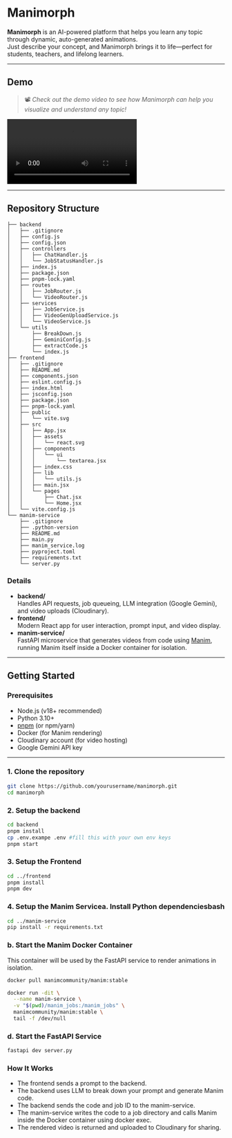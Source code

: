 # Manimorph

**Manimorph** is an AI-powered platform that helps you learn any topic through dynamic, auto-generated animations.  
Just describe your concept, and Manimorph brings it to life—perfect for students, teachers, and lifelong learners.

---

## Demo

> 📽️ _Check out the demo video to see how Manimorph can help you visualize and understand any topic!_

![Demo Video](./demo/manim.mp4)

---

## Repository Structure
```
├── backend
│   ├── .gitignore
│   ├── config.js
│   ├── config.json
│   ├── controllers
│   │   ├── ChatHandler.js
│   │   └── JobStatusHandler.js
│   ├── index.js
│   ├── package.json
│   ├── pnpm-lock.yaml
│   ├── routes
│   │   ├── JobRouter.js
│   │   └── VideoRouter.js
│   ├── services
│   │   ├── JobService.js
│   │   ├── VideoGenUploadService.js
│   │   └── VideoService.js
│   └── utils
│       ├── BreakDown.js
│       ├── GeminiConfig.js
│       ├── extractCode.js
│       └── index.js
├── frontend
│   ├── .gitignore
│   ├── README.md
│   ├── components.json
│   ├── eslint.config.js
│   ├── index.html
│   ├── jsconfig.json
│   ├── package.json
│   ├── pnpm-lock.yaml
│   ├── public
│   │   └── vite.svg
│   ├── src
│   │   ├── App.jsx
│   │   ├── assets
│   │   │   └── react.svg
│   │   ├── components
│   │   │   └── ui
│   │   │       └── textarea.jsx
│   │   ├── index.css
│   │   ├── lib
│   │   │   └── utils.js
│   │   ├── main.jsx
│   │   └── pages
│   │       ├── Chat.jsx
│   │       └── Home.jsx
│   └── vite.config.js
└── manim-service
    ├── .gitignore
    ├── .python-version
    ├── README.md
    ├── main.py
    ├── manim_service.log
    ├── pyproject.toml
    ├── requirements.txt
    └── server.py
```

### Details

- **backend/**  
  Handles API requests, job queueing, LLM integration (Google Gemini), and video uploads (Cloudinary).
- **frontend/**  
  Modern React app for user interaction, prompt input, and video display.
- **manim-service/**  
  FastAPI microservice that generates videos from code using [Manim](https://www.manim.community/), running Manim itself inside a Docker container for isolation.

---

## Getting Started

### Prerequisites

- Node.js (v18+ recommended)
- Python 3.10+
- [pnpm](https://pnpm.io/) (or npm/yarn)
- Docker (for Manim rendering)
- Cloudinary account (for video hosting)
- Google Gemini API key

---

### 1. Clone the repository

```bash
git clone https://github.com/yourusername/manimorph.git
cd manimorph
```

### 2. Setup the backend
```bash
cd backend
pnpm install
cp .env.exampe .env #fill this with your own env keys
pnpm start
```

### 3. Setup the Frontend
```bash
cd ../frontend
pnpm install
pnpm dev
```
### 4. Setup the Manim Servicea. Install Python dependenciesbash
```bash
cd ../manim-service
pip install -r requirements.txt
```

### b. Start the Manim Docker Container
This container will be used by the FastAPI service to render animations in isolation.
```bash
docker pull manimcommunity/manim:stable

docker run -dit \
  --name manim-service \
  -v "$(pwd)/manim_jobs:/manim_jobs" \
  manimcommunity/manim:stable \
  tail -f /dev/null
```
### d. Start the FastAPI Service
```bash
fastapi dev server.py
```

### How It Works
- The frontend sends a prompt to the backend.
- The backend uses LLM to break down your prompt and generate Manim code.
- The backend sends the code and job ID to the manim-service.
- The manim-service writes the code to a job directory and calls Manim inside the Docker container using docker exec.
- The rendered video is returned and uploaded to Cloudinary for sharing.
